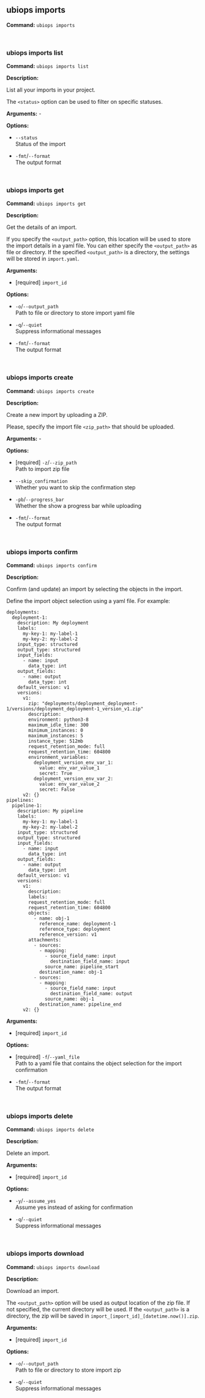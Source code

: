 ## ubiops imports

**Command:** `ubiops imports`


<br/>

### ubiops imports list

**Command:** `ubiops imports list`

**Description:**

List all your imports in your project.

The `<status>` option can be used to filter on specific statuses.

**Arguments:** - 

**Options:**

- `--status`<br/>Status of the import

- `-fmt`/`--format`<br/>The output format


<br/>

### ubiops imports get

**Command:** `ubiops imports get`

**Description:**

Get the details of an import.

If you specify the `<output_path>` option, this location will be used to store the
import details in a yaml file. You can either specify the `<output_path>` as file or
directory. If the specified `<output_path>` is a directory, the settings will be
stored in `import.yaml`.

**Arguments:**

- [required] `import_id`



**Options:**

- `-o`/`--output_path`<br/>Path to file or directory to store import yaml file

- `-q`/`--quiet`<br/>Suppress informational messages

- `-fmt`/`--format`<br/>The output format


<br/>

### ubiops imports create

**Command:** `ubiops imports create`

**Description:**

Create a new import by uploading a ZIP.

Please, specify the import file `<zip_path>` that should be uploaded.

**Arguments:** - 

**Options:**

- [required] `-z`/`--zip_path`<br/>Path to import zip file

- `--skip_confirmation`<br/>Whether you want to skip the confirmation step

- `-pb`/`--progress_bar`<br/>Whether the show a progress bar while uploading

- `-fmt`/`--format`<br/>The output format


<br/>

### ubiops imports confirm

**Command:** `ubiops imports confirm`

**Description:**

Confirm (and update) an import by selecting the objects in the import.


Define the import object selection using a yaml file.
For example:
```
deployments:
  deployment-1:
    description: My deployment
    labels:
      my-key-1: my-label-1
      my-key-2: my-label-2
    input_type: structured
    output_type: structured
    input_fields:
      - name: input
        data_type: int
    output_fields:
      - name: output
        data_type: int
    default_version: v1
    versions:
      v1:
        zip: "deployments/deployment_deployment-1/versions/deployment_deployment-1_version_v1.zip"
        description:
        environment: python3-8
        maximum_idle_time: 300
        minimum_instances: 0
        maximum_instances: 5
        instance_type: 512mb
        request_retention_mode: full
        request_retention_time: 604800
        environment_variables:
          deployment_version_env_var_1:
            value: env_var_value_1
            secret: True
          deployment_version_env_var_2:
            value: env_var_value_2
            secret: False
      v2: {}
pipelines:
  pipeline-1:
    description: My pipeline
    labels:
      my-key-1: my-label-1
      my-key-2: my-label-2
    input_type: structured
    output_type: structured
    input_fields:
      - name: input
        data_type: int
    output_fields:
      - name: output
        data_type: int
    default_version: v1
    versions:
      v1:
        description:
        labels:
        request_retention_mode: full
        request_retention_time: 604800
        objects:
          - name: obj-1
            reference_name: deployment-1
            reference_type: deployment
            reference_version: v1
        attachments:
          - sources:
            - mapping:
              - source_field_name: input
                destination_field_name: input
              source_name: pipeline_start
            destination_name: obj-1
          - sources:
            - mapping:
              - source_field_name: input
                destination_field_name: output
              source_name: obj-1
            destination_name: pipeline_end
      v2: {}
```

**Arguments:**

- [required] `import_id`



**Options:**

- [required] `-f`/`--yaml_file`<br/>Path to a yaml file that contains the object selection for the import confirmation

- `-fmt`/`--format`<br/>The output format


<br/>

### ubiops imports delete

**Command:** `ubiops imports delete`

**Description:**

Delete an import.

**Arguments:**

- [required] `import_id`



**Options:**

- `-y`/`--assume_yes`<br/>Assume yes instead of asking for confirmation

- `-q`/`--quiet`<br/>Suppress informational messages


<br/>

### ubiops imports download

**Command:** `ubiops imports download`

**Description:**

Download an import.

The `<output_path>` option will be used as output location of the zip file. If not specified,
the current directory will be used. If the `<output_path>` is a directory, the zip will be
saved in `import_[import_id]_[datetime.now()].zip`.

**Arguments:**

- [required] `import_id`



**Options:**

- `-o`/`--output_path`<br/>Path to file or directory to store import zip

- `-q`/`--quiet`<br/>Suppress informational messages


<br/>

